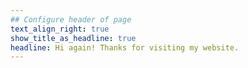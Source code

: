 ```yaml
---
## Configure header of page
text_align_right: true
show_title_as_headline: true
headline: Hi again! Thanks for visiting my website.
---
```

